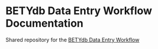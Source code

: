 BETYdb Data Entry Workflow Documentation
===================

Shared repository for the [BETYdb Data Entry Workflow](https://authorea.com/users/5574/articles/6800/)
